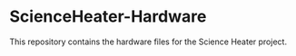 # ScienceHeater-Hardware
This repository contains the hardware files for the Science Heater project. 
